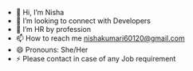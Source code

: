 - 👋 Hi, I’m Nisha
- 👀 I’m looking to connect with Developers
- 💞️ I’m HR by profession
- 📫 How to reach me nishakumari60120@gmail.com
- 😄 Pronouns: She/Her
- ⚡ Please contact in case of any Job requirement

<!---
Nishakumar5058/Nishakumar5058 is a ✨ special ✨ repository because its `README.md` (this file) appears on your GitHub profile.
You can click the Preview link to take a look at your changes.
--->
